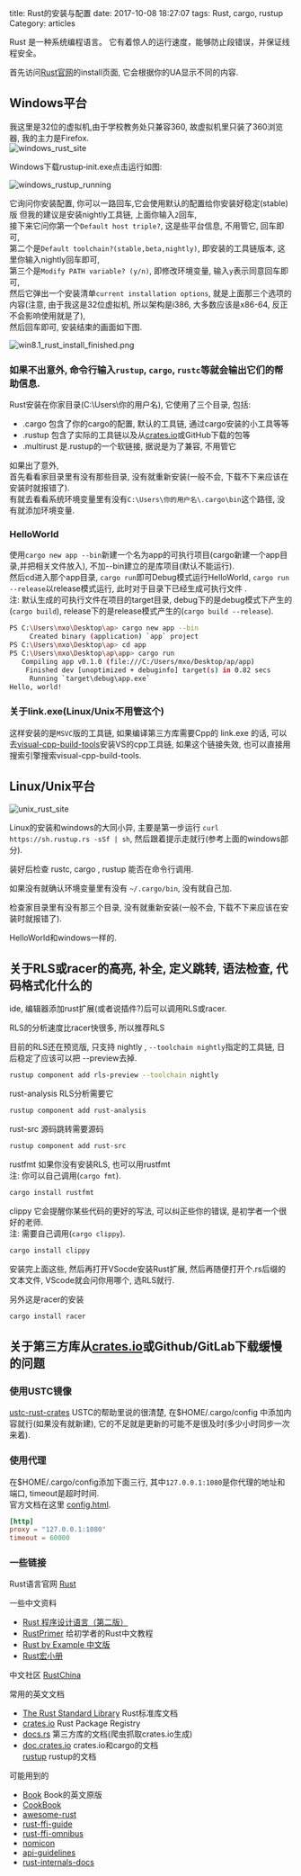 title: Rust的安装与配置
date: 2017-10-08 18:27:07
tags: Rust, cargo, rustup
Category: articles

Rust 是一种系统编程语言。 它有着惊人的运行速度，能够防止段错误，并保证线程安全。 

首先访问[Rust官网](https://www.rust-lang.org/zh-CN/install.html)的install页面, 它会根据你的UA显示不同的内容.

## Windows平台
我这里是32位的虚拟机,由于学校教务处只兼容360, 故虚拟机里只装了360浏览器, 我的主力是Firefox.  
![windows_rust_site](http://oxi7w27n4.bkt.clouddn.com//qiniu/github/blog/bg/content/images/Rust的安装与配置/VirtualBox_win8.1_Rust_Home.png)


Windows下载rustup‑init.exe点击运行如图:

![windows_rustup_running](http://oxi7w27n4.bkt.clouddn.com//qiniu/github/blog/bg/content/images/Rust的安装与配置/VirtualBox_win8.1_rustup_running.png)


它询问你安装配置, 你可以一路回车,它会使用默认的配置给你安装好稳定(stable)版
但我的建议是安装nightly工具链, 上面你输入`2`回车,   
接下来它问你第一个`Default host triple?`, 这是些平台信息, 不用管它, 回车即可,  
第二个是`Default toolchain?(stable,beta,nightly)`, 即安装的工具链版本, 这里你输入nightly回车即可,  
第三个是`Modify PATH variable? (y/n)`, 即修改环境变量, 输入`y`表示同意回车即可,  
然后它弹出一个安装清单`current installation options`, 就是上面那三个选项的内容(注意, 由于我这是32位虚拟机, 所以架构是i386, 大多数应该是x86-64, 反正不会影响使用就是了),  
然后回车即可, 安装结束的画面如下图.

![win8.1_rust_install_finished.png](http://oxi7w27n4.bkt.clouddn.com//qiniu/github/blog/bg/content/images/Rust的安装与配置/VirtualBox_win8.1_rust_install_finished.png)

### 如果不出意外, 命令行输入`rustup`, `cargo`, `rustc`等就会输出它们的帮助信息.

Rust安装在你家目录(C:\Users\你的用户名), 它使用了三个目录, 包括:

* .cargo    包含了你的cargo的配置, 默认的工具链, 通过cargo安装的小工具等等
* .rustup   包含了实际的工具链以及从[crates.io](https://crates.io/crates/)或GitHub下载的包等
* .multirust  是.rustup的一个软链接, 据说是为了兼容, 不用管它

如果出了意外,  
首先看看家目录里有没有那些目录, 没有就重新安装(一般不会, 下载不下来应该在安装时就报错了).  
有就去看看系统环境变量里有没有`C:\Users\你的用户名\.cargo\bin`这个路径, 没有就添加环境变量.

### HelloWorld
使用`cargo new app --bin`新建一个名为app的可执行项目(cargo新建一个app目录,并把相关文件放入), 不加--bin建立的是库项目(默认不能运行).  
然后cd进入那个app目录, `cargo run`即可Debug模式运行HelloWorld, `cargo run --release`以release模式运行, 此时对于目录下已经生成可执行文件 .  
注: 默认生成的可执行文件在项目的target目录, debug下的是debug模式下产生的(`cargo build`), release下的是release模式产生的(`cargo build --release`).

```sh
PS C:\Users\mxo\Desktop\ap> cargo new app --bin
     Created binary (application) `app` project
PS C:\Users\mxo\Desktop\ap> cd app
PS C:\Users\mxo\Desktop\ap\app> cargo run
   Compiling app v0.1.0 (file:///C:/Users/mxo/Desktop/ap/app)
    Finished dev [unoptimized + debuginfo] target(s) in 0.82 secs
     Running `target\debug\app.exe`
Hello, world!
```

### 关于link.exe(Linux/Unix不用管这个)

这样安装的是`MSVC`版的工具链, 如果编译第三方库需要Cpp的 link.exe 的话, 可以去[visual-cpp-build-tools](http://landinghub.visualstudio.com/visual-cpp-build-tools)安装VS的cpp工具链, 如果这个链接失效, 也可以直接用搜索引擎搜索visual-cpp-build-tools.

## Linux/Unix平台
![unix_rust_site](http://oxi7w27n4.bkt.clouddn.com//qiniu/github/blog/bg/content/images/Rust的安装与配置/Linux_Rust_Home.png)

Linux的安装和windows的大同小异, 主要是第一步运行 `curl https://sh.rustup.rs -sSf | sh`, 然后跟着提示走就行(参考上面的windows部分).

装好后检查 rustc, cargo , rustup 能否在命令行调用. 

如果没有就确认环境变量里有没有 `~/.cargo/bin`, 没有就自己加.  

检查家目录里有没有那三个目录, 没有就重新安装(一般不会, 下载不下来应该在安装时就报错了). 

HelloWorld和windows一样的.

## 关于RLS或racer的高亮, 补全, 定义跳转, 语法检查, 代码格式化什么的

ide, 编辑器添加rust扩展(或者说插件?)后可以调用RLS或racer.

RLS的分析速度比racer快很多, 所以推荐RLS


目前的RLS还在预览版, 只支持 nightly , `--toolchain nightly`指定的工具链, 日后稳定了应该可以把 --preview去掉.
```sh
rustup component add rls-preview --toolchain nightly
```

rust-analysis RLS分析需要它
```sh
rustup component add rust-analysis
```

rust-src 源码跳转需要源码
```sh
rustup component add rust-src
```

rustfmt 如果你没有安装RLS, 也可以用rustfmt  
注: 你可以自己调用(`cargo fmt`).
```sh
cargo install rustfmt
```

clippy 它会提醒你某些代码的更好的写法, 可以纠正些你的错误, 是初学者一个很好的老师.  
注: 需要自己调用(`cargo clippy`).
```sh
cargo install clippy
```

安装完上面这些, 然后再打开VSocde安装Rust扩展, 然后再随便打开个.rs后缀的文本文件, VScode就会问你用哪个, 选RLS就行.

另外这是racer的安装
```sh
cargo install racer
```

## 关于第三方库从[crates.io](https://crates.io/crates/)或Github/GitLab下载缓慢的问题

### 使用USTC镜像
[ustc-rust-crates](http://mirrors.ustc.edu.cn/help/rust-crates.html)
USTC的帮助里说的很清楚, 在$HOME/.cargo/config 中添加内容就行(如果没有就新建), 它的不足就是更新的可能不是很及时(多少小时同步一次来着).

### 使用代理

在$HOME/.cargo/config添加下面三行, 其中`127.0.0.1:1080`是你代理的地址和端口, timeout是超时时间.  
官方文档在这里 [config.html](http://doc.crates.io/config.html). 
```toml
[http]
proxy = "127.0.0.1:1080"
timeout = 60000
```

### 一些链接
Rust语言官网  [Rust](https://www.rust-lang.org/) 

一些中文资料  
* [Rust 程序设计语言（第二版）](https://github.com/KaiserY/trpl-zh-cn)      
* [RustPrimer](https://github.com/rustcc/RustPrimer) 给初学者的Rust中文教程  
* [Rust by Example 中文版](https://github.com/rust-lang-cn/rust-by-example-cn)    
* [Rust宏小册](https://github.com/DaseinPhaos/tlborm-chinese)  
  
中文社区  [RustChina](https://rust-lang-cn.org/)  
  
常用的英文文档  
* [The Rust Standard Library](https://doc.rust-lang.org/std/) Rust标准库文档  
* [crates.io](https://crates.io/) Rust Package Registry  
* [docs.rs](https://docs.rs/) 第三方库的文档(爬虫抓取crates.io生成)  
* [doc.crates.io](http://doc.crates.io/index.html) crates.io和cargo的文档  
[rustup](https://github.com/rust-lang-nursery/rustup.rs) rustup的文档  


可能用到的   
* [Book](https://doc.rust-lang.org/book/)  Book的英文原版  
* [CookBook](https://github.com/rust-lang-nursery/rust-cookbook)  
* [awesome-rust](https://github.com/rust-unofficial/awesome-rust)  
* [rust-ffi-guide](https://github.com/Michael-F-Bryan/rust-ffi-guide)  
* [rust-ffi-omnibus](https://github.com/shepmaster/rust-ffi-omnibus)  
* [nomicon](https://github.com/rust-lang-nursery/nomicon)  
* [api-guidelines](https://github.com/rust-lang-nursery/api-guidelines)  
* [rust-internals-docs](https://github.com/Manishearth/rust-internals-docs)  